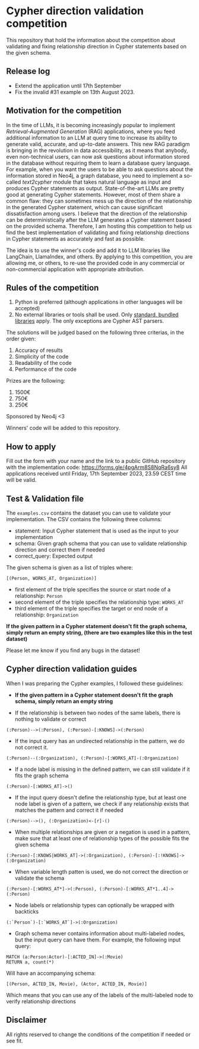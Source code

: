 # Cypher direction validation competition
This repository that hold the information about the competition about validating and fixing relationship direction in Cypher statements based on the given schema.

## Release log

* Extend the application until 17th September
* Fix the invalid #31 example on 13th August 2023.

## Motivation for the competition

In the time of LLMs, it is becoming increasingly popular to implement _Retrieval-Augmented Generation_ (RAG) applications, where you feed additional information to an LLM at query time to increase its ability to generate valid, accurate, and up-to-date answers.
This new RAG paradigm is bringing in the revolution in data accessibility, as it means that anybody, even non-technical users, can now ask questions about information stored in the database without requiring them to learn a database query language.
For example, when you want the users to be able to ask questions about the information stored in Neo4j, a graph database, you need to implement a so-called _text2cypher_ module that takes natural language as input and produces Cypher statements as output.
State-of-the-art LLMs are pretty good at generating Cypher statements.
However, most of them share a common flaw: they can sometimes mess up the direction of the relationship in the generated Cypher statement, which can cause significant dissatisfaction among users.
I believe that the direction of the relationship can be deterministically after the LLM generates a Cypher statement based on the provided schema.
Therefore, I am hosting this competition to help us find the best implementation of validating and fixing relationship directions in Cypher statements as accurately and fast as possible.

The idea is to use the winner's code and add it to LLM libraries like LangChain, LlamaIndex, and others.
By applying to this competition, you are allowing me, or others, to re-use the provided code in any commercial or non-commercial application with appropriate attribution.

## Rules of the competition

1. Python is preferred (although applications in other languages will be accepted)
2. No external libraries or tools shall be used. Only [standard, bundled libraries](https://en.wikipedia.org/wiki/Standard_library) apply. The only exceptions are Cypher AST parsers.

The solutions will be judged based on the following three criterias, in the order given:

1. Accuracy of results
2. Simplicity of the code
3. Readability of the code
4. Performance of the code

Prizes are the following:

1. 1500€
2. 750€
3. 250€

Sponsored by Neo4j <3

Winners' code will be added to this repository.

## How to apply

Fill out the form with your name and the link to a public GitHub repository with the implementation code: https://forms.gle/4pgArm8S8NqRa6sy8
All applications received until Friday, 17th September 2023, 23.59 CEST time will be valid.

## Test & Validation file

The `examples.csv` contains the dataset you can use to validate your implementation.
The CSV contains the following three columns:

- statement: Input Cypher statement that is used as the input to your implementation
- schema: Given graph schema that you can use to validate relationship direction and correct them if needed
- correct_query: Expected output 

The given schema is given as a list of triples where:
```
[(Person, WORKS_AT, Organization)]
```

- first element of the triple specifies the source or start node of a relationship: `Person`
- second element of the triple specifies the relationship type: `WORKS_AT`
- third element of the triple specifies the target or end node of a relationship: `Organization`

**If the given pattern in a Cypher statement doesn't fit the graph schema, simply return an empty string, (there are two examples like this in the test dataset)**

Please let me know if you find any bugs in the dataset!

## Cypher direction validation guides

When I was preparing the Cypher examples, I followed these guidelines:

- **If the given pattern in a Cypher statement doesn't fit the graph schema, simply return an empty string**

- If the relationship is between two nodes of the same labels, there is nothing to validate or correct
```
(:Person)-->(:Person), (:Person)-[:KNOWS]->(:Person)
```
- If the input query has an undirected relationship in the pattern, we do not correct it.
```
(:Person)--(:Organization), (:Person)-[:WORKS_AT]-(:Organization)
```
- If a node label is missing in the defined pattern, we can still validate if it fits the graph schema
```
(:Person)-[:WORKS_AT]->()
```
- If the input query doesn't define the relationship type, but at least one node label is given of a pattern, we check if any relationship exists that matches the pattern and correct it if needed
```
(:Person)-->(), (:Organization)<-[r]-()
```

- When multiple relationships are given or a negation is used in a pattern, make sure that at least one of relationship types of the possible fits the given schema
```
(:Person)-[:KNOWS|WORKS_AT]->(:Organization), (:Person)-[:!KNOWS]->(:Organization)
```

- When variable length patten is used, we do not correct the direction or validate the schema
```
(:Person)-[:WORKS_AT*]->(:Person), (:Person)-[:WORKS_AT*1..4]->(:Person) 
```

- Node labels or relationship types can optionally be wrapped with backticks
```
(:`Person`)-[:`WORKS_AT`]->(:Organization)
```

- Graph schema never contains information about multi-labeled nodes, but the input query can have them. For example, the following input query:
```
MATCH (a:Person:Actor)-[:ACTED_IN]->(:Movie)
RETURN a, count(*)
```

Will have an accompanying schema:

```
[(Person, ACTED_IN, Movie), (Actor, ACTED_IN, Movie)]
```

Which means that you can use any of the labels of the multi-labeled node to verify relationship directions

## Disclaimer

All rights reserved to change the conditions of the competition if needed or see fit.

